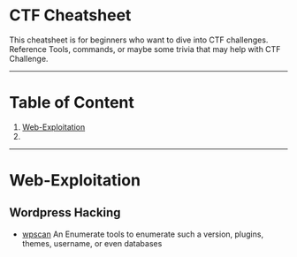 # CTF Cheatsheet

This cheatsheet is for beginners who want to dive into CTF challenges. Reference Tools, commands, or maybe some trivia that may help with CTF Challenge.

----------
# Table of Content

1. [Web-Exploitation](#Web-Exploitation)
2. 



----------

Web-Exploitation
===================

Wordpress Hacking
----------------------

* [wpscan](https://github.com/wpscanteam/wpscan)
An Enumerate tools to enumerate such a version, plugins, themes, username, or even databases

